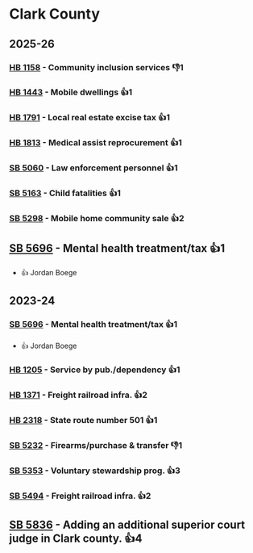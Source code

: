 # Clark County
## 2025-26

### [HB 1158](/bill/2025-26/hb/1158/) - Community inclusion services  👎1 

### [HB 1443](/bill/2025-26/hb/1443/) - Mobile dwellings 👍1  

### [HB 1791](/bill/2025-26/hb/1791/) - Local real estate excise tax 👍1  

### [HB 1813](/bill/2025-26/hb/1813/) - Medical assist reprocurement 👍1  

### [SB 5060](/bill/2025-26/sb/5060/) - Law enforcement personnel 👍1  

### [SB 5163](/bill/2025-26/sb/5163/) - Child fatalities 👍1  

### [SB 5298](/bill/2025-26/sb/5298/) - Mobile home community sale 👍2  

## [SB 5696](/bill/2025-26/sb/5696/) - Mental health treatment/tax 👍1  
* 👍 Jordan Boege

## 2023-24

### [SB 5696](/bill/2023-24/sb/5696/) - Mental health treatment/tax 👍1  
* 👍 Jordan Boege

### [HB 1205](/bill/2023-24/hb/1205/) - Service by pub./dependency 👍1  

### [HB 1371](/bill/2023-24/hb/1371/) - Freight railroad infra. 👍2  

### [HB 2318](/bill/2023-24/hb/2318/) - State route number 501 👍1  

### [SB 5232](/bill/2023-24/sb/5232/) - Firearms/purchase & transfer  👎1 

### [SB 5353](/bill/2023-24/sb/5353/) - Voluntary stewardship prog. 👍3  

### [SB 5494](/bill/2023-24/sb/5494/) - Freight railroad infra. 👍2  

## [SB 5836](/bill/2023-24/sb/5836/) - Adding an additional superior court judge in Clark county. 👍4  
